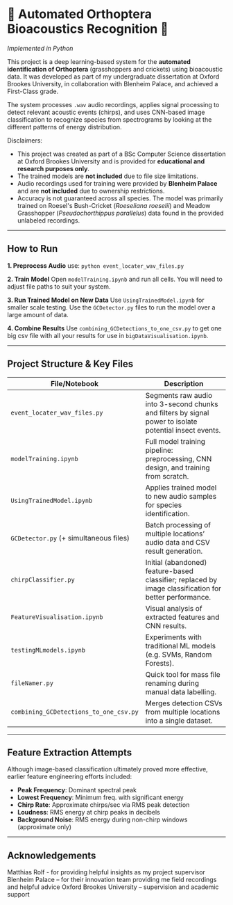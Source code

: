 # 🦗 Automated Orthoptera Bioacoustics Recognition 🦗
*Implemented in Python*

This project is a deep learning-based system for the **automated identification of Orthoptera** (grasshoppers and crickets) using bioacoustic data. It was developed as part of my undergraduate dissertation at Oxford Brookes University, in collaboration with Blenheim Palace, and achieved a First-Class grade.

The system processes `.wav` audio recordings, applies signal processing to detect relevant acoustic events (chirps), and uses CNN-based image classification to recognize species from spectrograms by looking at the different patterns of energy distribution.

Disclaimers:
- This project was created as part of a BSc Computer Science dissertation at Oxford Brookes University and is provided for **educational and research purposes only**.
- The trained models are **not included** due to file size limitations.
- Audio recordings used for training were provided by **Blenheim Palace** and are **not included** due to ownership restrictions.
- Accuracy is not guaranteed across all species. The model was primarily trained on Roesel's Bush-Cricket (*Roeseliana roeselii*) and Meadow Grasshopper (*Pseudochorthippus parallelus*) data found in the provided unlabeled recordings.

---

## How to Run

**1. Preprocess Audio**
use: `python event_locater_wav_files.py`

**2. Train Model**
Open `modelTraining.ipynb` and run all cells. You will need to adjust file paths to suit your system.

**3. Run Trained Model on New Data**
Use `UsingTrainedModel.ipynb` for smaller scale testing. Use the `GCDetector.py` files to run the model over a large amount of data.

**4. Combine Results**
Use `combining_GCDetections_to_one_csv.py` to get one big csv file with all your results for use in `bigDataVisualisation.ipynb`.

---

## Project Structure & Key Files

| File/Notebook                         | Description |
|--------------------------------------|-------------|
| `event_locater_wav_files.py`         | Segments raw audio into 3-second chunks and filters by signal power to isolate potential insect events. |
| `modelTraining.ipynb`                | Full model training pipeline: preprocessing, CNN design, and training from scratch. |
| `UsingTrainedModel.ipynb`            | Applies trained model to new audio samples for species identification. |
| `GCDetector.py` (+ simultaneous files) | Batch processing of multiple locations’ audio data and CSV result generation. |
| `chirpClassifier.py`                 | Initial (abandoned) feature-based classifier; replaced by image classification for better performance. |
| `FeatureVisualisation.ipynb`        | Visual analysis of extracted features and CNN results. |
| `testingMLmodels.ipynb`             | Experiments with traditional ML models (e.g. SVMs, Random Forests). |
| `fileNamer.py`                      | Quick tool for mass file renaming during manual data labelling. |
| `combining_GCDetections_to_one_csv.py` | Merges detection CSVs from multiple locations into a single dataset. |

---

## Feature Extraction Attempts

Although image-based classification ultimately proved more effective, earlier feature engineering efforts included:
- **Peak Frequency**: Dominant spectral peak
- **Lowest Frequency**: Minimum freq. with significant energy
- **Chirp Rate**: Approximate chirps/sec via RMS peak detection
- **Loudness**: RMS energy at chirp peaks in decibels
- **Background Noise**: RMS energy during non-chirp windows (approximate only)

---

## Acknowledgements

Matthias Rolf - for providing helpful insights as my project supervisor
Blenheim Palace – for their innovation team providing me field recordings and helpful advice
Oxford Brookes University –  supervision and academic support
